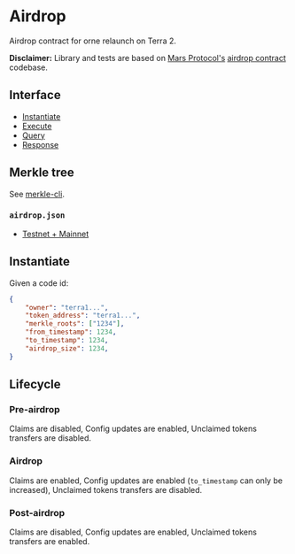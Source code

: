 # Airdrop

Airdrop contract for orne relaunch on Terra 2.

**Disclaimer:** Library and tests are based on [Mars Protocol's](https://github.com/mars-protocol) [airdrop contract](https://github.com/mars-protocol/mars-periphery/tree/main/contracts/airdrop) codebase.

## Interface

- [Instantiate](https://github.com/orne-io/contracts/blob/main/packages/periphery/src/airdrop.rs#L10-L17)
- [Execute](https://github.com/orne-io/contracts/blob/main/packages/periphery/src/airdrop.rs#L21-L43)
- [Query](https://github.com/orne-io/contracts/blob/main/packages/periphery/src/airdrop.rs#L47-L52)
- [Response](https://github.com/orne-io/contracts/blob/main/packages/periphery/src/airdrop.rs#L58-L86)

## Merkle tree

See [merkle-cli](./merkle-cli/).

### `airdrop.json`

* [Testnet + Mainnet](https://github.com/orne-io/contracts/files/9331613/airdrop.zip)

## Instantiate

Given a code id:

```json
{
    "owner": "terra1...",
    "token_address": "terra1...",
    "merkle_roots": ["1234"],
    "from_timestamp": 1234,
    "to_timestamp": 1234,
    "airdrop_size": 1234,
}
```

## Lifecycle

### Pre-airdrop

Claims are disabled, Config updates are enabled, Unclaimed tokens transfers are disabled.

### Airdrop

Claims are enabled, Config updates are enabled (`to_timestamp` can only be increased), Unclaimed tokens transfers are disabled.

### Post-airdrop

Claims are disabled, Config updates are enabled, Unclaimed tokens transfers are enabled.
